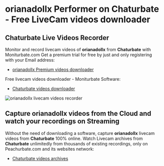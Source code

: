 # orianadollx Performer on Chaturbate - Free LiveCam videos downloader

## Chaturbate Live Videos Recorder

Monitor and record livecam videos of **orianadollx** from **Chaturbate** with Moniturbate.com
Get a premium trial for free by just and only registering with your Email address:
* [orianadollx Premium videos downloader](https://moniturbate.com/request-demo-licence-key.html)

Free livecam videos downloader - Moniturbate Software:
* [Chaturbate videos downloader](https://moniturbate.com/moniturbate-download-software.html)

![orianadollx livecam videos recorder](https://peachurnet.com/templates/moniturbate-software.png)


## Capture orianadollx videos from the Cloud and watch your recordings on Streaming

Without the need of downloading a software, capture **orianadollx** livecam videos from **Chaturbate** 100% online.
Watch Livecam archives from **Chaturbate** unlimitedly from thousands of existing recordings, only on Peachurbate.com and its websites network:
* [Chaturbate videos archives](https://peachurnet.com/)